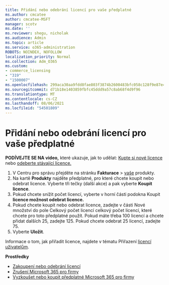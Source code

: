 ```yaml
---
title: Přidání nebo odebrání licencí pro vaše předplatné
ms.author: cmcatee
author: cmcatee-MSFT
manager: scotv
ms.date: ''
ms.reviewer: shegu, nicholak
ms.audience: Admin
ms.topic: article
ms.service: o365-administration
ROBOTS: NOINDEX, NOFOLLOW
localization_priority: Normal
ms.collection: Adm_O365
ms.custom:
- commerce_licensing
- "319"
- "1500007"
ms.openlocfilehash: 299aca30aa9fdd8fae803f3874b2600483bfc058c128f9e87e4898a69f4505c3
ms.sourcegitcommit: d71b18e1403859fbfc45ddd9a57c8ab68f4d9f96
ms.translationtype: MT
ms.contentlocale: cs-CZ
ms.lasthandoff: 08/06/2021
ms.locfileid: "54501809"
---
```

# <a name="add-or-remove-licenses-for-your-subscription"></a>Přidání nebo odebrání licencí pro vaše předplatné

**PODÍVEJTE SE NA video,** které ukazuje, jak to udělat: [Kupte si nové licence](https://go.microsoft.com/fwlink/p/?linkid=2154857) nebo [odeberte stávající licence.](https://go.microsoft.com/fwlink/p/?linkid=2154938)

1. V Centru pro správu přejděte na stránku **Fakturace**  >  [vaše](https://go.microsoft.com/fwlink/p/?linkid=842054) produkty.
2. Na kartě **Produkty** najděte předplatné, pro které chcete koupit nebo odebrat licence. Vyberte tři tečky (další akce) a pak vyberte **Koupit licence**.
3. Pokud chcete snížit počet licencí, vyberte v horní  části podokna Koupit **licence možnost odebrat licence.**
4. Pokud chcete koupit nebo  odebrat licence,  zadejte v části Nové množství do pole Celkový počet licencí celkový počet licencí, které chcete pro toto předplatné použít. Pokud máte třeba 100 licencí a chcete přidat dalších 25, zadejte 125. Pokud chcete odebrat 25 licencí, zadejte 75.
5. Vyberte **Uložit**.

Informace o tom, jak přiřadit licence, najdete v tématu Přiřazení [licencí uživatelům](/microsoft-365/admin/manage/assign-licenses-to-users).

**Prostředky**
  
- [Zakoupení nebo odebrání licencí](/microsoft-365/commerce/licenses/buy-licenses)
- [Zrušení Microsoft 365 pro firmy](/microsoft-365/commerce/subscriptions/cancel-your-subscription)
- [Vyzkoušet nebo koupit předplatné Microsoft 365 pro firmy](/microsoft-365/commerce/try-or-buy-microsoft-365)